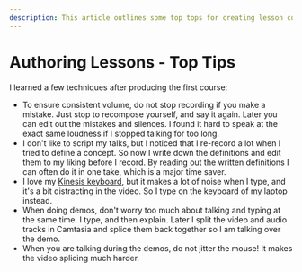 ```yaml
---
description: This article outlines some top tops for creating lesson content (videos)
---
```


# Authoring Lessons - Top Tips

I learned a few techniques after producing the first course:

* To ensure consistent volume, do not stop recording if you make a mistake. Just stop to recompose yourself, and say it again. Later you can edit out the mistakes and silences. I found it hard to speak at the exact same loudness if I stopped talking for too long.
* I don't like to script my talks, but I noticed that I re-record a lot when I tried to define a concept. So now I write down the definitions and edit them to my liking before I record. By reading out the written definitions I can often do it in one take, which is a major time saver.
* I love my [Kinesis keyboard](http://amzn.to/1fiVgxu), but it makes a lot of noise when I type, and it's a bit distracting in the video. So I type on the keyboard of my laptop instead.
* When doing demos, don't worry too much about talking and typing at the same time. I type, and then explain. Later I split the video and audio tracks in Camtasia and splice them back together so I am talking over the demo.
* When you are talking during the demos, do not jitter the mouse! It makes the video splicing much harder.

